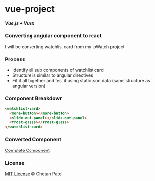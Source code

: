 # vue-project 
##### Vue.js + Vuex

### Converting angular component to react
I will be converting watchlist card from my toWatch project

### Process
- Identify all sub components of watchlist card
- Structure is similar to angular directives
- Fit it all together and test it using static json data (same structure as angular version)

### Component Breakdown
```html
<watchlist-card>
  <more-button></more-button>
  <slide-out-panel></slide-out-panel>
  <frost-glass></frost-glass>      
</watchlist-card>
```

### Converted Component
[Complete Component](https://chetanpate1.github.io/vue-project/)

### License
[MIT License](https://github.com/ChetanPate1/vue-project/blob/master/LICENCE)
© Chetan Patel
